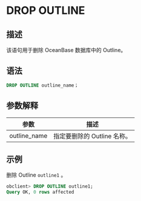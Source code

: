 DROP OUTLINE 
=================================



描述 
-----------

该语句用于删除 OceanBase 数据库中的 Outline。

语法 
-----------

```sql
DROP OUTLINE outline_name；  
```



参数解释 
-------------



|      参数      |         描述         |
|--------------|--------------------|
| outline_name | 指定要删除的 Outline 名称。 |



示例 
-----------

删除 Outline `outline1` 。

```sql
obclient> DROP OUTLINE outline1;      
Query OK, 0 rows affected
```



